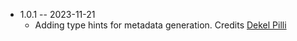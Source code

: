 * 1.0.1 -- 2023-11-21
  - Adding type hints for metadata generation. Credits [
Dekel Pilli](https://github.com/tamizhvendan/honeyeql/pull/10)